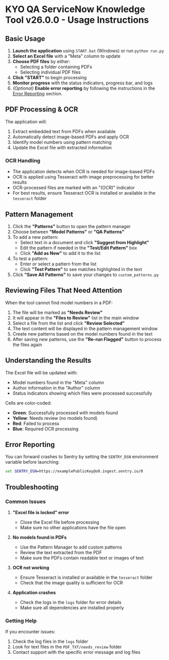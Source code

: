 # KYO QA ServiceNow Knowledge Tool v26.0.0 - Usage Instructions

## Basic Usage

1. **Launch the application** using `START.bat` (Windows) or run `python run.py`
2. **Select an Excel file** with a "Meta" column to update
3. **Choose PDF files** by either:
   - Selecting a folder containing PDFs
   - Selecting individual PDF files
4. **Click "START"** to begin processing
5. **Monitor progress** with the status indicators, progress bar, and logs
6. *(Optional)* **Enable error reporting** by following the instructions in the [Error Reporting](#error-reporting) section.

## PDF Processing & OCR

The application will:
1. Extract embedded text from PDFs when available
2. Automatically detect image-based PDFs and apply OCR
3. Identify model numbers using pattern matching
4. Update the Excel file with extracted information

### OCR Handling

- The application detects when OCR is needed for image-based PDFs
- OCR is applied using Tesseract with image preprocessing for better results
- OCR-processed files are marked with an "(OCR)" indicator
- For best results, ensure Tesseract OCR is installed or available in the `tesseract` folder

## Pattern Management

1. Click the **"Patterns"** button to open the pattern manager
2. Choose between **"Model Patterns"** or **"QA Patterns"**
3. To add a new pattern:
   - Select text in a document and click **"Suggest from Highlight"**
   - Edit the pattern if needed in the **"Test/Edit Pattern"** box
   - Click **"Add as New"** to add it to the list
4. To test a pattern:
   - Enter or select a pattern from the list
   - Click **"Test Pattern"** to see matches highlighted in the text
5. Click **"Save All Patterns"** to save your changes to `custom_patterns.py`

## Reviewing Files That Need Attention

When the tool cannot find model numbers in a PDF:
1. The file will be marked as **"Needs Review"**
2. It will appear in the **"Files to Review"** list in the main window
3. Select a file from the list and click **"Review Selected"**
4. The text content will be displayed in the pattern management window
5. Create new patterns based on the model numbers found in the text
6. After saving new patterns, use the **"Re-run Flagged"** button to process the files again

## Understanding the Results

The Excel file will be updated with:
- Model numbers found in the "Meta" column
- Author information in the "Author" column
- Status indicators showing which files were processed successfully

Cells are color-coded:
- **Green**: Successfully processed with models found
- **Yellow**: Needs review (no models found)
- **Red**: Failed to process
- **Blue**: Required OCR processing

## Error Reporting

You can forward crashes to Sentry by setting the `SENTRY_DSN` environment variable before launching:

```cmd
set SENTRY_DSN=https://examplePublicKey@o0.ingest.sentry.io/0
```

## Troubleshooting

### Common Issues

1. **"Excel file is locked" error**
   - Close the Excel file before processing
   - Make sure no other applications have the file open

2. **No models found in PDFs**
   - Use the Pattern Manager to add custom patterns
   - Review the text extracted from the PDF
   - Make sure the PDFs contain readable text or images of text

3. **OCR not working**
   - Ensure Tesseract is installed or available in the `tesseract` folder
   - Check that the image quality is sufficient for OCR

4. **Application crashes**
   - Check the logs in the `logs` folder for error details
   - Make sure all dependencies are installed properly

### Getting Help

If you encounter issues:
1. Check the log files in the `logs` folder
2. Look for text files in the `PDF_TXT/needs_review` folder
3. Contact support with the specific error message and log files
